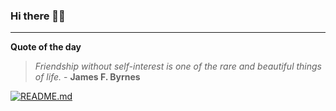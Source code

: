 ### Hi there 👋🏻


---

**Quote of the day**

> *Friendship without self-interest is one of the rare and beautiful things of life.* - **James F. Byrnes** 

[![README.md](https://github.com/marcolovazzano/marcolovazzano/actions/workflows/readme.yml/badge.svg?branch=main)](https://github.com/marcolovazzano/marcolovazzano/actions/workflows/readme.yml)
